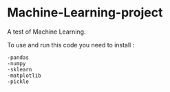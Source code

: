 # Machine-Learning-project

A test of Machine Learning. 

To use and run this code you need to install :

```
-pandas
-numpy
-sklearn
-matplotlib
-pickle
```
